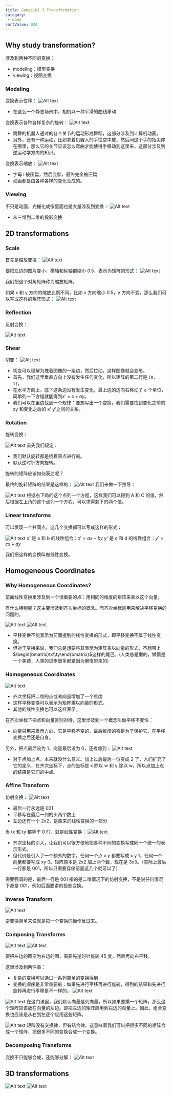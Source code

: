 ```yaml
---
title: Games101 3.Transformation
category:
 - Game
sortValue: 024
---
```


## Why study transformation?

涉及到两种不同的变换：

- modeling：模型变换
- viewing：视图变换

### Modeling

变换表示位移：
![Alt text](image.png)

- 在这么一个静态场景中，相机以一种平滑的曲线移动

变换表示各种各样复杂的旋转：
![Alt text](image-1.png)

- 跳舞的机器人通过的各个关节的运动形成舞蹈，这部分涉及到计算机动画。
- 另外，还有一种运动，比如拿着机器人的手往空中放，然后问这个手的指尖停在哪里，那么它的关节应该怎么弯曲才能使得手移动到这里来，这部分涉及到逆运动学方向的知识。

变换表示缩放：
![Alt text](image-2.png)

- 字母 i 被压扁，然后变胖，最终完全被压扁
- 动画都是由各种各样的变化合成的。

### Viewing

不只是动画，光栅化成像里面也是大量涉及到变换：
![Alt text](image-3.png)

- 从三维到二维的投影变换

## 2D transformations

### Scale

首先是缩放变换：
![Alt text](image-4.png)

要把左边的图片变小，横轴和纵轴都缩小 0.5，表示为矩阵的形式：
![Alt text](image-5.png)

我们把这个对角矩阵称为缩放矩阵。

如果 x 和 y 方向的缩放比例不同，比如 x 方向缩小 0.5，y 方向不变，那么我们可以写成这样的矩阵形式：
![Alt text](image-6.png)

### Reflection

反射变换：

![Alt text](image-7.png)

### Shear

切变：
![Alt text](image-8.png)

- 切变可以理解为拽着图像的一条边，然后拉动，这样图像就会变形。
- 首先，我们这里垂直方向上没有发生任何变化，所以矩阵的第二行是 `[0, 1]`。
- 在水平方向上，底下这条边没有发生变化，最上边的边向右移动了 a 个单位，简单列一下方程就能得到$x' = x + ay$。
- 我们可以在里边找到一个规律：要想写出一个变换，我们需要找到变化之前的 xy 和变化之后的 x' y'之间的关系。

### Rotation

旋转变换：

![Alt text](image-10.png)
首先我们规定：

- 我们默认旋转都是绕着原点进行的。
- 默认逆时针方向旋转。

旋转的矩阵应该如何表述呢？

最终的旋转矩阵的结果是这样的：
![Alt text](image-9.png)
我们来做一下推导：

![Alt text](image-11.png)
根据右下角的这个点列一个方程，这样我们可以得到 A 和 C 的值，然后根据左上角的这个点列一个方程，可以求得剩下的两个值。

### Linear transforms

可以发现一个共同点，这几个变换都可以写成这样的形式：

![Alt text](image-12.png)
x' 是 a 和 b 的线性组合：$x' = ax + by$
y' 是 c 和 d 的线性组合：$y' = cx + dy$

我们把这样的变换叫做线性变换。

## Homogeneous Coordinates

### Why Homogeneous Coordinates?

前面线性变换里涉及到一个很重要的点：用相同的维度的矩阵来乘以这个向量。

有什么特别呢？这主要涉及到齐次坐标的概念。而齐次坐标是用来解决平移变换的问题的。

![Alt text](image-13.png)
![Alt text](image-14.png)

- 平移变换不能表示为前面提到的线性变换的形式，即平移变换不属于线性变换。
- 但对于变换来说，我们总是想要将其表示为矩阵乘以向量的形式，不想带上$\begin{bmatrix}tx\\ty\end{bmatrix}$这样的尾巴。(人类总是懒的，懒惰是一个美德，人类的进步很多都是因为懒惰带来的)

### Homogeneous Coordinates

![Alt text](image-15.png)

- 齐次坐标把二维的点或者向量增加了一个维度
- 这样平移变换可以表示为矩阵乘以向量的形式。
- 其他的线性变换也可以这样表示。

在齐次坐标下把点和向量区别对待，这里涉及到一个概念叫做平移不变性：

- 向量只用来表示方向，它是平移不变的，最后维度的零是为了保护它，在平移变换之后还是自身。

另外，把点最后设为 1，向量最后设为 0，还考虑到：
![Alt text](image-16.png)

- 对于点加上点，本来就没什么意义。加上过后最后一位变成 2 了，人们扩充了它的定义，在齐次坐标下，点的坐标是 x 除以 w 和 y 除以 w。所以点加上点的结果是它们的中点。

### Affine Transform

仿射变换：
![Alt text](image-17.png)

- 最后一行永远是 001
- 平移写在最后一列的头两个数上
- 左边还有一个 2x2，是原来的线性变换的一部分

当 tx 和 ty 都等于 0 时，就是线性变换：
![Alt text](image-18.png)

- 齐次坐标的引入，让我们可以很方便地把各种不同的变换写成同一个统一的表示形式。
- 但代价是引入了一个额外的数字，任何一个点 x y 都要写成 x y 1，任何一个向量都要写成 xy 0。矩阵原本是 2x2 加上两个数，现在是 3x3。（实际上最后一行都是 001，所以只需要存储前面这几个就可以了）

需要强调的是，最后一行是 001 指的是二维情况下的仿射变换，不是说任何情况下都是 001，例如后面要讲的投影变换。

### Inverse Transform

![Alt text](image-19.png)

逆变换简单来说就是把一个变换的操作反过来。

### Composing Transforms

![Alt text](image-20.png)
![Alt text](image-21.png)

要把左边的图变为右边的图，需要先逆时针旋转 45 度，然后再向右平移。

这里涉及到两件事：

- 复杂的变换可以通过一系列简单的变换得到
- 变换的顺序是非常重要的：如果先进行平移再进行旋转，得到的结果和先进行旋转再进行平移是不一样的。
  ![Alt text](image-22.png)

![Alt text](image-23.png)
在这门课里，我们默认向量是列向量，所以如果要乘一个矩阵，那么这个矩阵应该放在向量的左边。即把左边的矩阵应用到右边的向量上。因此，组合变换也应该是从右到左逐个应用这些矩阵。

![Alt text](image-24.png)
矩阵没有交换律，但有结合律。这意味着我们可以把很多不同的矩阵合成一个矩阵，把很多不同的变换合成一个变换。

### Decomposing Transforms

变换不只能够合成，还能够分解：
![Alt text](image-25.png)

## 3D transformations

![Alt text](image-27.png)
![Alt text](image-26.png)
